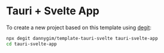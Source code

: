 # Tauri + Svelte App

To create a new project based on this template using [degit](https://github.com/Rich-Harris/degit):

```bash
npx degit dannygim/template-tauri-svelte tauri-svelte-app
cd tauri-svelte-app
```
